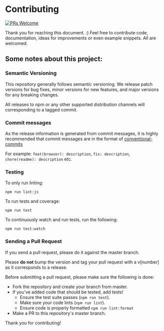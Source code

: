 # Contributing

[![PRs Welcome][pr-welcome-badge]][pr-welcome-link]

Thank you for reaching this document. :)
Feel free to contribute code, documentation, ideas for improvements or even example snippets.
All are welcomed.

## Some notes about this project:

### Semantic Versioning

This repository generally follows semantic versioning. We release patch versions for bug fixes, minor versions for new features, and major versions for any breaking changes.

All releases to npm or any other supported distribution channels will corresponding to a tagged commit.

### Commit messages

As the release information is generated from commit messages, it is highly recommended that commit messages
are in the format of [conventional-commits](https://conventionalcommits.org/)

For example: `feat(browser): description`, `fix: description`, `chore(readme): description` etc.

### Testing

To only run linting:

`npm run lint:js`

To run tests and coverage:

`npm run test`

To continuously watch and run tests, run the following:

`npm run test:watch`

### Sending a Pull Request

If you send a pull request, please do it against the master branch.

Please **do not** bump the version and tag your pull request with a v\[number\] as it corresponds to a release.

Before submitting a pull request, please make sure the following is done:

* Fork the repository and create your branch from master.
* If you've added code that should be tested, add tests!
  * Ensure the test suite passes (`npm run test`).
  * Make sure your code lints (`npm run lint`).
  * Ensure code is properly formatted `npm run lint:format`
* Make a PR to this repository's master branch.

Thank you for contributing!

[pr-welcome-badge]: https://img.shields.io/badge/PRs-welcome-brightgreen.svg?style=flat-square
[pr-welcome-link]: https://github.com/yeojz/otplib/blob/master/CONTRIBUTING.md
